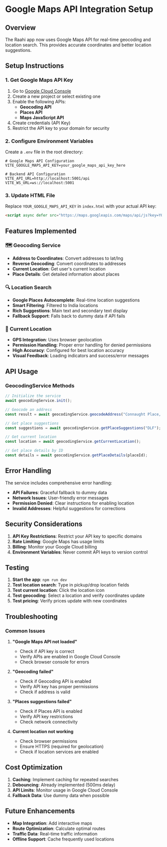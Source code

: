 # Google Maps API Integration Setup

## Overview
The Raahi app now uses Google Maps API for real-time geocoding and location search. This provides accurate coordinates and better location suggestions.

## Setup Instructions

### 1. Get Google Maps API Key
1. Go to [Google Cloud Console](https://console.cloud.google.com/)
2. Create a new project or select existing one
3. Enable the following APIs:
   - **Geocoding API**
   - **Places API**
   - **Maps JavaScript API**
4. Create credentials (API Key)
5. Restrict the API key to your domain for security

### 2. Configure Environment Variables
Create a `.env` file in the root directory:

```env
# Google Maps API Configuration
VITE_GOOGLE_MAPS_API_KEY=your_google_maps_api_key_here

# Backend API Configuration
VITE_API_URL=http://localhost:5001/api
VITE_WS_URL=ws://localhost:5001
```

### 3. Update HTML File
Replace `YOUR_GOOGLE_MAPS_API_KEY` in `index.html` with your actual API key:

```html
<script async defer src="https://maps.googleapis.com/maps/api/js?key=YOUR_ACTUAL_API_KEY&libraries=places&callback=initGoogleMaps"></script>
```

## Features Implemented

### 🗺️ **Geocoding Service**
- **Address to Coordinates**: Convert addresses to lat/lng
- **Reverse Geocoding**: Convert coordinates to addresses
- **Current Location**: Get user's current location
- **Place Details**: Get detailed information about places

### 🔍 **Location Search**
- **Google Places Autocomplete**: Real-time location suggestions
- **Smart Filtering**: Filtered to India locations
- **Rich Suggestions**: Main text and secondary text display
- **Fallback Support**: Falls back to dummy data if API fails

### 📍 **Current Location**
- **GPS Integration**: Uses browser geolocation
- **Permission Handling**: Proper error handling for denied permissions
- **High Accuracy**: Configured for best location accuracy
- **Visual Feedback**: Loading indicators and success/error messages

## API Usage

### GeocodingService Methods

```typescript
// Initialize the service
await geocodingService.init();

// Geocode an address
const result = await geocodingService.geocodeAddress("Connaught Place, New Delhi");

// Get place suggestions
const suggestions = await geocodingService.getPlaceSuggestions("DLF");

// Get current location
const location = await geocodingService.getCurrentLocation();

// Get place details by ID
const details = await geocodingService.getPlaceDetails(placeId);
```

## Error Handling

The service includes comprehensive error handling:
- **API Failures**: Graceful fallback to dummy data
- **Network Issues**: User-friendly error messages
- **Permission Denied**: Clear instructions for enabling location
- **Invalid Addresses**: Helpful suggestions for corrections

## Security Considerations

1. **API Key Restrictions**: Restrict your API key to specific domains
2. **Rate Limiting**: Google Maps has usage limits
3. **Billing**: Monitor your Google Cloud billing
4. **Environment Variables**: Never commit API keys to version control

## Testing

1. **Start the app**: `npm run dev`
2. **Test location search**: Type in pickup/drop location fields
3. **Test current location**: Click the location icon
4. **Test geocoding**: Select a location and verify coordinates update
5. **Test pricing**: Verify prices update with new coordinates

## Troubleshooting

### Common Issues

1. **"Google Maps API not loaded"**
   - Check if API key is correct
   - Verify APIs are enabled in Google Cloud Console
   - Check browser console for errors

2. **"Geocoding failed"**
   - Check if Geocoding API is enabled
   - Verify API key has proper permissions
   - Check if address is valid

3. **"Places suggestions failed"**
   - Check if Places API is enabled
   - Verify API key restrictions
   - Check network connectivity

4. **Current location not working**
   - Check browser permissions
   - Ensure HTTPS (required for geolocation)
   - Check if location services are enabled

## Cost Optimization

1. **Caching**: Implement caching for repeated searches
2. **Debouncing**: Already implemented (500ms delay)
3. **API Limits**: Monitor usage in Google Cloud Console
4. **Fallback Data**: Use dummy data when possible

## Future Enhancements

- **Map Integration**: Add interactive maps
- **Route Optimization**: Calculate optimal routes
- **Traffic Data**: Real-time traffic information
- **Offline Support**: Cache frequently used locations

